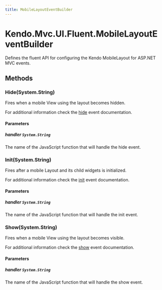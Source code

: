 ```yaml
---
title: MobileLayoutEventBuilder
---
```


# Kendo.Mvc.UI.Fluent.MobileLayoutEventBuilder
Defines the fluent API for configuring the Kendo MobileLayout for ASP.NET MVC events.




## Methods


### Hide(System.String)
Fires when a mobile View using the layout becomes hidden.

For additional information check the [hide](/api/web/mobilelayout#events-hide) event documentation.


#### Parameters

##### handler `System.String`
The name of the JavaScript function that will handle the hide event.





### Init(System.String)
Fires after a mobile Layout and its child widgets is initialized.

For additional information check the [init](/api/web/mobilelayout#events-init) event documentation.


#### Parameters

##### handler `System.String`
The name of the JavaScript function that will handle the init event.





### Show(System.String)
Fires when a mobile View using the layout becomes visible.

For additional information check the [show](/api/web/mobilelayout#events-show) event documentation.


#### Parameters

##### handler `System.String`
The name of the JavaScript function that will handle the show event.







